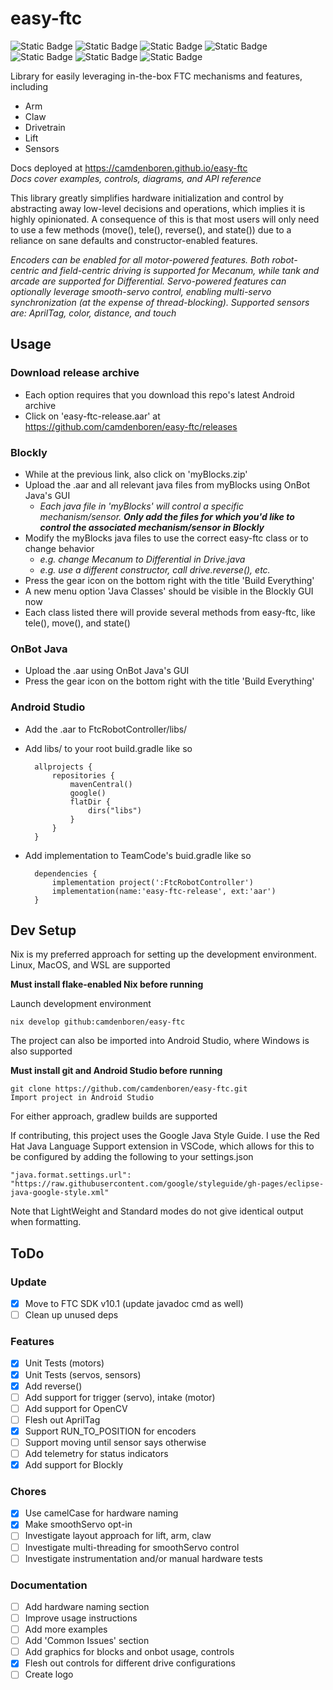 # easy-ftc
![Static Badge](https://img.shields.io/badge/Version-1.0-blue)
![Static Badge](https://img.shields.io/badge/FTC_SDK-10.1.0-blue)
![Static Badge](https://img.shields.io/badge/Android_API-29-blue)
![Static Badge](https://img.shields.io/badge/OpenJDK-17.0.10-blue)
![Static Badge](https://img.shields.io/badge/Platforms-Linux,_macOS,_Windows-green)
![Static Badge](https://img.shields.io/badge/Coverage-95%25-green)
![Static Badge](https://img.shields.io/badge/Powered_by_Nix-grey?logo=nixOS&logoColor=white)

Library for easily leveraging in-the-box FTC mechanisms and features, including
* Arm
* Claw
* Drivetrain
* Lift
* Sensors

Docs deployed at https://camdenboren.github.io/easy-ftc<br>
<i>Docs cover examples, controls, diagrams, and API reference</i>

This library greatly simplifies hardware initialization and control by abstracting away low-level decisions and operations, which implies it is highly opinionated. A consequence of this is that most users will only need to use a few methods (move(), tele(), reverse(), and state()) due to a reliance on sane defaults and constructor-enabled features.

<i>Encoders can be enabled for all motor-powered features. Both robot-centric and field-centric driving is supported for Mecanum, while tank and arcade are supported for Differential. Servo-powered features can optionally leverage smooth-servo control, enabling multi-servo synchronization (at the expense of thread-blocking). Supported sensors are: AprilTag, color, distance, and touch</i>

## Usage

### Download release archive
* Each option requires that you download this repo's latest Android archive
* Click on 'easy-ftc-release.aar' at https://github.com/camdenboren/easy-ftc/releases

### Blockly
* While at the previous link, also click on 'myBlocks.zip'
* Upload the .aar and all relevant java files from myBlocks using OnBot Java's GUI
    * <i>Each java file in 'myBlocks' will control a specific mechanism/sensor. <b>Only add the files for which you'd like to control the associated mechanism/sensor in Blockly</b></i>
* Modify the myBlocks java files to use the correct easy-ftc class or to change behavior
    * <i>e.g. change Mecanum to Differential in Drive.java
    * e.g. use a different constructor, call drive.reverse(), etc.</i>
* Press the gear icon on the bottom right with the title 'Build Everything'
* A new menu option 'Java Classes' should be visible in the Blockly GUI now
* Each class listed there will provide several methods from easy-ftc, like tele(), move(), and state()

### OnBot Java
* Upload the .aar using OnBot Java's GUI
* Press the gear icon on the bottom right with the title 'Build Everything'

### Android Studio
* Add the .aar to FtcRobotController/libs/
* Add libs/ to your root build.gradle like so

        allprojects {
            repositories {
                mavenCentral()
                google()
                flatDir {
                    dirs("libs")
                }
            }
        }
* Add implementation to TeamCode's buid.gradle  like so

        dependencies {
            implementation project(':FtcRobotController')
            implementation(name:'easy-ftc-release', ext:'aar')
        }

## Dev Setup
Nix is my preferred approach for setting up the development environment. Linux, MacOS, and WSL are supported

<b>Must install flake-enabled Nix before running</b>

Launch development environment

    nix develop github:camdenboren/easy-ftc

The project can also be imported into Android Studio, where Windows is also supported

<b>Must install git and Android Studio before running</b>

    git clone https://github.com/camdenboren/easy-ftc.git
    Import project in Android Studio

For either approach, gradlew builds are supported

If contributing, this project uses the Google Java Style Guide. I use the Red Hat Java Language Support extension in VSCode, which allows for this to be configured by adding the following to your settings.json

    "java.format.settings.url": "https://raw.githubusercontent.com/google/styleguide/gh-pages/eclipse-java-google-style.xml"

Note that LightWeight and Standard modes do not give identical output when formatting.

## ToDo
### Update
- [x] Move to FTC SDK v10.1 (update javadoc cmd as well)
- [ ] Clean up unused deps

### Features
- [x] Unit Tests (motors)
- [x] Unit Tests (servos, sensors)
- [x] Add reverse()
- [ ] Add support for trigger (servo), intake (motor)
- [ ] Add support for OpenCV
- [ ] Flesh out AprilTag
- [x] Support RUN_TO_POSITION for encoders
- [ ] Support moving until sensor says otherwise
- [ ] Add telemetry for status indicators
- [x] Add support for Blockly

### Chores
- [x] Use camelCase for hardware naming
- [x] Make smoothServo opt-in
- [ ] Investigate layout approach for lift, arm, claw
- [ ] Investigate multi-threading for smoothServo control
- [ ] Investigate instrumentation and/or manual hardware tests

### Documentation
- [ ] Add hardware naming section
- [ ] Improve usage instructions
- [ ] Add more examples
- [ ] Add 'Common Issues' section
- [ ] Add graphics for blocks and onbot usage, controls
- [x] Flesh out controls for different drive configurations
- [ ] Create logo